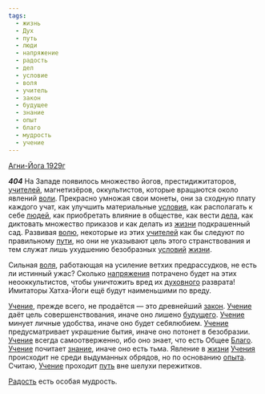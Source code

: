 ```yaml
---
tags:
  - жизнь
  - Дух
  - путь
  - люди
  - напряжение
  - радость
  - дел
  - условие
  - воля
  - учитель
  - закон
  - будущее
  - знание
  - опыт
  - благо
  - мудрость
  - учение
---
```


[Агни-Йога 1929г](https://127.0.0.1:4002/agni/1929)

___404___
На Западе появилось множество йогов, престидижитаторов, [учителей](../../../tags/#учитель), магнетизёров, оккультистов, которые вращаются около явлений [воли](../../../tags/#[воля](../../../tags/#воля)). Прекрасно умножая свои монеты, они за сходную плату каждого учат, как улучшить материальные [условия](../../../tags/#условие), как располагать к себе [людей](../../../tags/#люди), как приобретать влияние в обществе, как вести [дела](../../../tags/#дел), как диктовать множество приказов и как делать из [жизни](../../../tags/#жизнь) подкрашенный сад. Развивая [волю](../../../tags/#[воля](../../../tags/#воля)), некоторые из этих [учителей](../../../tags/#учитель) как бы следуют по правильному [пути](../../../tags/#[путь](../../../tags/#путь)), но они не указывают цель этого странствования и тем служат лишь ухудшению безобразных [условий](../../../tags/#условие) [жизни](../../../tags/#жизнь).   

Сильная [воля](../../../tags/#воля), работающая на усиление ветхих предрассудков, не есть ли истинный ужас? Сколько [напряжения](../../../tags/#напряжение) потрачено будет на этих неооккультистов, чтобы уничтожить вред их [духовного](../../../tags/#Дух) разврата! Имитаторы Хатха-Йоги ещё будут наименьшими по вреду.   

[Учение](../../../tags/#учение), прежде всего, не продаётся — это древнейший [закон](../../../tags/#закон). [Учение](../../../tags/#учение) даёт цель совершенствования, иначе оно лишено [будущего](../../../tags/#будущее). [Учение](../../../tags/#учение) минует личные удобства, иначе оно будет себялюбием. [Учение](../../../tags/#учение) предусматривает украшение бытия, иначе оно потонет в безобразии. [Учение](../../../tags/#учение) всегда самоотверженно, ибо оно знает, что есть Общее [Благо](../../../tags/#благо). [Учение](../../../tags/#учение) почитает [знание](../../../tags/#знание), иначе оно есть тьма. Явление в [жизни](../../../tags/#жизнь) [Учения](../../../tags/#учение) происходит не среди выдуманных обрядов, но по основанию [опыта](../../../tags/#опыт). Считаю, [Учение](../../../tags/#учение) проходит [путь](../../../tags/#путь) вне шелухи пережитков.   

[Радость](../../../tags/#радость) есть особая мудрость.